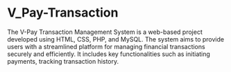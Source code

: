# V_Pay-Transaction
The V-Pay Transaction Management System is a web-based project developed using HTML, CSS, PHP, and MySQL. The system aims to provide users with a streamlined platform for managing financial transactions securely and efficiently. It includes key functionalities such as initiating payments, tracking transaction history.
